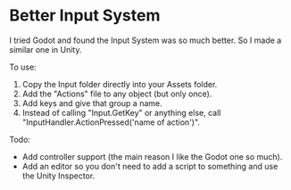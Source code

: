 # Better Input System
I tried Godot and found the Input System was so much better. So I made a similar one in Unity.

To use:
1. Copy the Input folder directly into your Assets folder.
2. Add the "Actions" file to any object (but only once).
3. Add keys and give that group a name.
4. Instead of calling "Input.GetKey" or anything else, call "InputHandler.ActionPressed('name of action')".


Todo:  
  - Add controller support (the main reason I like the Godot one so much).  
  - Add an editor so you don't need to add a script to something and use the Unity Inspector.  
